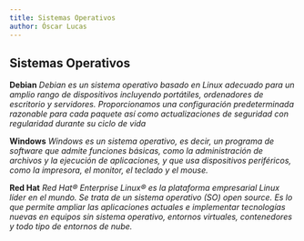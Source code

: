 ```yaml
---
title: Sistemas Operativos
author: Óscar Lucas
---
```


## Sistemas Operativos

**Debian**
*Debian es un sistema operativo basado en Linux adecuado para un amplio rango de dispositivos incluyendo portátiles, ordenadores de escritorio y servidores. Proporcionamos una configuración predeterminada razonable para cada paquete así como actualizaciones de seguridad con regularidad durante su ciclo de vida*

**Windows**
*Windows es un sistema operativo, es decir, un programa de software que admite funciones básicas, como la administración de archivos y la ejecución de aplicaciones, y que usa dispositivos periféricos, como la impresora, el monitor, el teclado y el mouse.*

**Red Hat**
*Red Hat® Enterprise Linux® es la plataforma empresarial Linux líder en el mundo. Se trata de un sistema operativo (SO) open source. Es lo que permite ampliar las aplicaciones actuales e implementar tecnologías nuevas en equipos sin sistema operativo, entornos virtuales, contenedores y todo tipo de entornos de nube.*